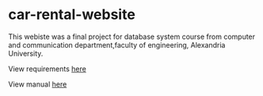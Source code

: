 # car-rental-website

This webiste was a final project for database system course from computer and communication department,faculty of engineering, Alexandria University.

View requirements [here](https://github.com/AhmadHazem/car-rental-website/blob/main/DB%20Final%20Project%20%20(1).pdf)

View manual [here](https://github.com/AhmadHazem/car-rental-website/blob/main/Database%20Report.pdf)
